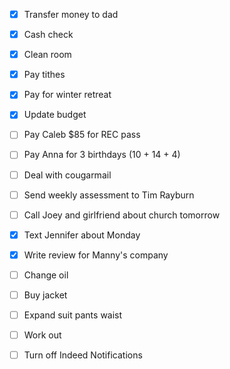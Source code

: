 - [X] Transfer money to dad
- [X] Cash check
- [X] Clean room
- [X] Pay tithes
- [X] Pay for winter retreat
- [X] Update budget
- [ ] Pay Caleb $85 for REC pass
- [ ] Pay Anna for 3 birthdays (10 + 14 + 4)
- [ ] Deal with cougarmail
- [ ] Send weekly assessment to Tim Rayburn
- [ ] Call Joey and girlfriend about church tomorrow
- [X] Text Jennifer about Monday
- [X] Write review for Manny's company

- [ ] Change oil
- [ ] Buy jacket
- [ ] Expand suit pants waist
- [ ] Work out
- [ ] Turn off Indeed Notifications